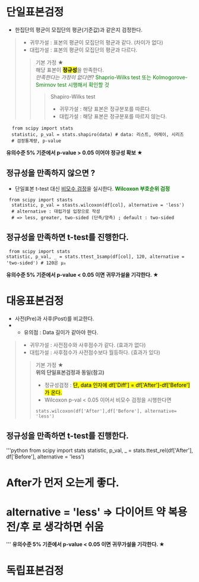 단일표본검정 
===
* 한집단의 평균이 모집단의 평균(기준값)과 같은지 검정한다. 
> * 귀무가설 : 표본의 평균이 모집단의 평균과 같다. (차이가 없다)
> * 대립가설 : 표본의 평균이 모집단의 평균과 다르다.
> > 기본 가정 ★  
> > 해당 표본이 <mark>**정규성**</mark>을 만족한다.  
> > *만족한다는 가정이 없다면?*
> > <span style="color:green"> Shaprio-Wilks test 또는 Kolmogorove-Smirnov test 시행해서 확인할 것 </span>
> > > Shapiro-Wilks test
> > > * 귀무가설 : 해당 표본은 정규분포를 따른다.
> > > * 대립가설 : 해당 표본은 정규분포를 따르지 않는다. 

<pre> <code> from scipy import stats
  statistic, p_val = stats.shapiro(data) # data: 리스트, 어레이, 시리즈 
  # 검정통계량, p-value 
</code></pre>
**유의수준 5% 기준에서 p-value > 0.05 이어야 정규성 확보 ★**

정규성을 만족하지 않으면 ?  
---
* 단일표본 t-test 대신 <U>비모수 검정</U>을 실시한다. 
<span style="color:green">**Wilcoxon 부호순위 검정** </span>
<pre><code> from scipy import stasts 
  statistic, p_val = stasts.wilcoxon(df[col], alternative = 'less') 
  # alternative : 대립가설 입장으로 작성
  # => less, greater, two-sided (단측/양측) ; default : two-sided
</code></pre>
정규성을 만족하면 t-test를 진행한다.
---
<pre><code> from scipy import stats 
statistic, p_val, _ = stats.ttest_1samp(df[col], 120, alternative = 'two-sided') # 120은 μ₀ 
</code></pre>
**유의수준 5% 기준에서 p-value < 0.05 이면 귀무가설을 기각한다. ★**

대응표본검정 
===
* 사전(Pre)과 사후(Post)를 비교한다.
* * 유의점 : Data 길이가 같아야 한다. 
> * 귀무가설 : 사전점수와 사후점수가 같다. (효과가 없다)  
> * 대립가설 : 사후점수가 사전점수보다 월등하다. (효과가 있다)   
> > 기본 가정 ★  
> > **위의 단일표본검정과 동일(참고)**  
> > * 정규성검정 : <mark>단, data 인자에 df['Diff'] = df['After']-df['Before'] 가 온다.</mark>  
> > * Wilcoxon p-val < 0.05 이어서 비모수 검정을 시행한다면  
> > <pre><code>stats.wilcoxon(df['After'],df['Before'], alternative= 'less') </code></pre>

정규성을 만족하면 t-test를 진행한다.
---
'''python
from scipy import stats 
statistic, p_val, _ = stats.ttest_rel(df['After'], df['Before'], alternative = 'less') 
  # After가 먼저 오는게 좋다. 
  # alternative = 'less' => 다이어트 약 복용 전/후 로 생각하면 쉬움
'''
**유의수준 5% 기준에서 p-value < 0.05 이면 귀무가설을 기각한다. ★**


독립표본검정
===










